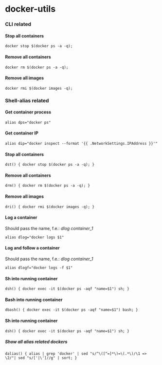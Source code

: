 # docker-utils

### CLI related

#### Stop all containers
```docker stop $(docker ps -a -q);```

#### Remove all containers
```docker rm $(docker ps -a -q);```

#### Remove all images
```docker rmi $(docker images -q);```


### Shell-alias related

#### Get container process
```alias dps="docker ps"```

#### Get container IP
```alias dip="docker inspect --format '{{ .NetworkSettings.IPAddress }}'"```

#### Stop all containers
```dst() { docker stop $(docker ps -a -q); }```

#### Remove all containers
```drm() { docker rm $(docker ps -a -q); }```

#### Remove all images
```dri() { docker rmi $(docker images -q); }```

#### Log a container
Should pass the name, f.e.: *dlog container_1*

```alias dlog="docker logs $1"```

#### Log and follow a container
Should pass the name, f.e.: *dlog container_1*

```alias dlogf="docker logs -f $1"```

#### Sh into running container
```dsh() { docker exec -it $(docker ps -aqf "name=$1") sh; }```

#### Bash into running container
```dbash() { docker exec -it $(docker ps -aqf "name=$1") bash; }```

#### Sh into running container
```dsh() { docker exec -it $(docker ps -aqf "name=$1") sh; }```

##### Show all alias related dockers
```dalias() { alias | grep 'docker' | sed "s/^\([^=]*\)=\(.*\)/\1 => \2/"| sed "s/['|\']//g" | sort; }```
